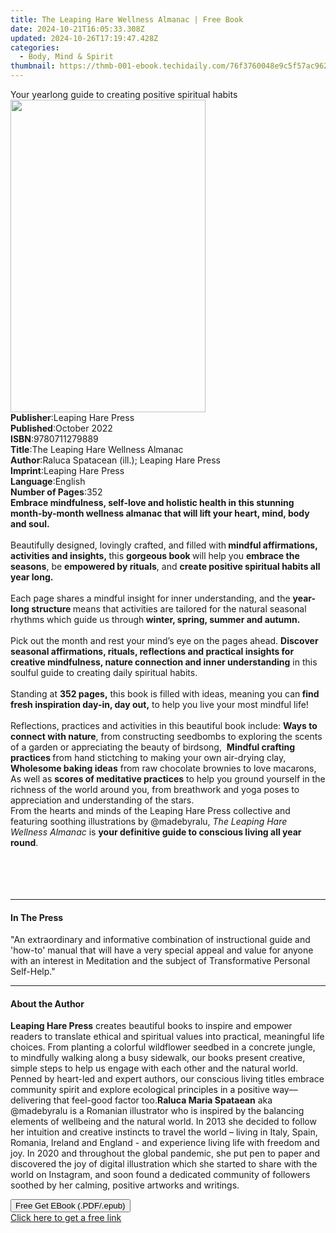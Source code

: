 ```yaml
---
title: The Leaping Hare Wellness Almanac | Free Book
date: 2024-10-21T16:05:33.308Z
updated: 2024-10-26T17:19:47.428Z
categories:
  - Body, Mind & Spirit
thumbnail: https://thmb-001-ebook.techidaily.com/76f3760048e9c5f57ac9623ba0015441e0c50048eac778a25740534569ed61bb.jpg
---
```

<main id="book-container">
  <div class="flex flex-col">
    <div class="book-brief flex-1 py-6 px-4 sm:p-6 md:py-10 md:px-8">
      <!-- brief-->
      <div class="book-brief-main">
        Your yearlong guide to creating positive spiritual habits
      </div>
    </div>
    <div
      class="book-meta-info flex-1 grid gap-4 col-start-1 col-end-3 row-start-1 sm:mb-6 sm:grid-cols-4 lg:gap-6 lg:col-start-2 lg:row-end-6 lg:row-span-6 lg:mb-0"
    >
      <div
        class="book-meta-info-left place-content-center mt-4 p-4 text-sm leading-6 col-start-2 col-span-2 dark:text-slate-400"
      >
        <img
          class="w-full h-500 object-cover rounded-lg sm:h-255 sm:col-span-2 lg:col-span-full"
          src="https://img-001-ebook.techidaily.com/dab9d908776c0e6ac9c7f13d419274b6c0d02935b599ad8c48a09e6a4002c459.jpg"
          alt=""
          width="312"
          height="500"
        />
      </div>
      <div
        class="book-meta-info-right mt-2 col-start-1 row-start-2 col-span-3 self-center"
      >
        <!-- meta data  -->
        <div class="flex flex-col px-4 md:px-8">
          <div class="flex-1">
            <strong>Publisher</strong>:<span class="px-2"
              >Leaping Hare Press</span
            >
          </div>
          <div class="flex-1">
            <strong>Published</strong>:<span class="px-2">October 2022</span>
          </div>
          <div class="flex-1">
            <strong>ISBN</strong>:<span class="px-2">9780711279889</span>
          </div>
          <div class="flex-1">
            <strong>Title</strong>:<span class="px-2"
              >The Leaping Hare Wellness Almanac</span
            >
          </div>
          <div class="flex-1">
            <strong>Author</strong>:<span class="px-2"
              >Raluca Spatacean (ill.); Leaping Hare Press</span
            >
          </div>
          <div class="flex-1">
            <strong>Imprint</strong>:<span class="px-2"
              >Leaping Hare Press</span
            >
          </div>
          <div class="flex-1">
            <strong>Language</strong>:<span class="px-2">English</span>
          </div>
          <div class="flex-1">
            <strong>Number of Pages</strong>:<span class="px-2">352</span>
          </div>
        </div>
      </div>
    </div>
    <div class="book-description flex-1 py-6 px-4 sm:p-6 md:py-10 md:px-8">
      <div class="book-description-main">
        <div accordion-content="" id="description">
          <b
            >Embrace mindfulness, self-love and holistic health in this stunning
            month-by-month wellness almanac that will lift your heart, mind,
            body and soul.</b
          ><br /><br />
          Beautifully designed, lovingly crafted, and filled with<b>
            mindful affirmations, activities and insights,&nbsp;</b
          >this <b>gorgeous book&nbsp;</b>will help you&nbsp;<b
            >embrace the seasons</b
          >, be <b>empowered by rituals</b>, and
          <b>create positive spiritual habits all year long. </b><br /><br />
          Each page shares a mindful insight for inner understanding, and the
          <b>year-long structure </b>means that activities are tailored for the
          natural seasonal rhythms which guide us through<b>
            winter, spring, summer and autumn.</b
          ><br /><br />
          Pick out the month and rest your mind’s eye on the pages ahead.
          <b
            >Discover seasonal affirmations, rituals, reflections and practical
            insights for creative mindfulness, nature connection and inner
            understanding</b
          >
          in this soulful guide to creating daily spiritual habits.<br /><br />
          Standing at <b>352 pages,</b> this book is filled with ideas, meaning
          you can<b> find fresh inspiration day-in, day out,</b> to help you
          live your most mindful life!<br /><br />
          Reflections, practices and activities in this beautiful book include:
          <b>Ways to connect with nature</b>, from constructing seedbombs to
          exploring the scents of a garden or appreciating the beauty of
          birdsong,&nbsp; <b>Mindful crafting practices </b>from hand stictching
          to making your own air-drying clay,&nbsp;
          <b>Wholesome baking ideas</b> from raw chocolate brownies to love
          macarons,&nbsp; As well as <b>scores of meditative practices</b> to
          help you ground yourself in the richness of the world around you, from
          breathwork and yoga poses to appreciation and understanding of the
          stars. <br />
          From the hearts and minds of the Leaping Hare Press collective and
          featuring soothing illustrations by @madebyralu,
          <i>The Leaping Hare Wellness Almanac</i> is
          <b>your definitive guide to conscious living all year round</b
          >.<br /><br /><br /><br /><br />
        </div>
        <div class="accordion-fader"></div>
      </div>
    </div>
    <div class="book-excerpts flex-1 py-6 px-4 sm:p-6 md:py-10 md:px-8">
      <!-- excerpts-->
      <div class="book-excerpts-main">
        <hr />
        <h4 class="placeholder placeholder-heading">
          <span>In The Press</span>
        </h4>
        <p>
          "An extraordinary and informative combination of instructional guide
          and 'how-to' manual that will have a very special appeal and value for
          anyone with an interest in Meditation and the subject of
          Transformative Personal Self-Help."
        </p>
      </div>
    </div>
    <div class="book-about-author flex-1 py-6 px-4 sm:p-6 md:py-10 md:px-8">
      <!-- about author-->
      <div class="book-main-author-main">
        <hr />
        <h4 class="placeholder placeholder-heading">
          <span>About the Author</span>
        </h4>
        <p>
          <b>Leaping Hare Press</b>&nbsp;creates beautiful books&nbsp;to inspire
          and empower readers to translate ethical and spiritual values into
          practical, meaningful life choices. From planting a colorful
          wildflower seedbed in a concrete jungle, to mindfully walking along a
          busy sidewalk, our books present creative, simple steps to help us
          engage with each other and the natural world. Penned by heart-led and
          expert authors, our conscious living titles embrace community spirit
          and explore ecological principles in a positive way––delivering that
          feel-good factor too.<b>Raluca&nbsp;Maria Spataean</b> aka @madebyralu
          is a Romanian illustrator who is inspired by the balancing elements of
          wellbeing and the natural world. In 2013 she decided to follow her
          intuition and creative instincts to travel the world – living in
          Italy, Spain, Romania, Ireland and England - and experience living
          life with freedom and joy. In 2020 and throughout the global pandemic,
          she put pen to paper and discovered the joy of digital illustration
          which she started to share with the world on Instagram, and soon found
          a dedicated community of followers soothed by her calming, positive
          artworks and writings.
        </p>
      </div>
    </div>
    <div class="book-free-get flex-1 py-6 px-4 sm:p-6 md:py-10 md:px-8">
      <button
        id="btn-free-get"
        class="bg-blue-500 hover:bg-blue-700 text-white font-bold py-2 px-4 rounded"
      >
        Free Get EBook (.PDF/.epub)
      </button>
      <div id="countdown-display" class="px-2 text-lg mt-2"></div>
      <a
        id="free-link"
        class="hidden bg-blue-500 hover:bg-blue-700 text-white font-bold py-2 px-4 rounded"
        href="https://www.ebooks.com/en-us/book/210691423/the-leaping-hare-wellness-almanac/raluca-spatacean/"
        target="_blank"
        >Click here to get a free link</a
      >
    </div>
    <script>
      let countdownTime = 0;
      let countdownInterval = null;
      document
        .getElementById('btn-free-get')
        .addEventListener('click', startCountdown);
      function startCountdown() {
        countdownTime = new Date().getTime() + 60000 * 3;
        countdownInterval = setInterval(updateCountdown, 1000);
        document.getElementById('btn-free-get').disabled = true;
        document
          .getElementById('btn-free-get')
          .classList.add('bg-gray-500', 'cursor-not-allowed');
      }
      function updateCountdown() {
        let currentTime = new Date().getTime();
        let timeLeft = countdownTime - currentTime;
        let secondsLeft = Math.floor(timeLeft / 1000);
        document.getElementById('countdown-display').innerHTML =
          `Remaining time: ${secondsLeft} seconds.`;
        if (secondsLeft <= 0) {
          clearInterval(countdownInterval);
          document.getElementById('btn-free-get').classList.add('hidden');
          document.getElementById('free-link').classList.remove('hidden');
          document.getElementById('countdown-display').innerHTML = '';
        }
      }
    </script>
  </div>
</main>

<ins class="adsbygoogle"
      style="display:block"
      data-ad-client="ca-pub-7571918770474297"
      data-ad-slot="8358498916"
      data-ad-format="auto"
      data-full-width-responsive="true"></ins>
    